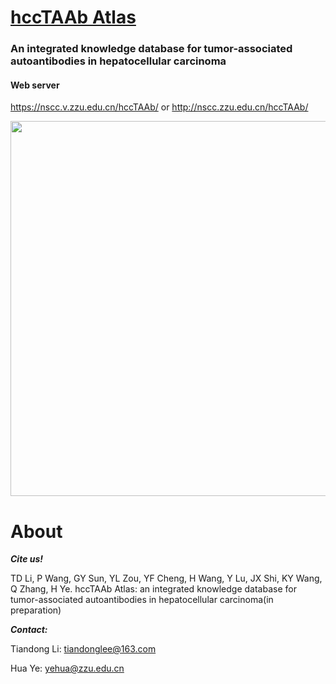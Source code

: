 <h1><a href="http://nscc.zzu.edu.cn/hccTAAb/">hccTAAb Atlas </a></h1>

### An integrated knowledge database for tumor-associated autoantibodies in hepatocellular carcinoma
#### Web server

https://nscc.v.zzu.edu.cn/hccTAAb/ or http://nscc.zzu.edu.cn/hccTAAb/

<img src="https://github.com/tiandongli/hccTAAb/blob/main/www/0_flow%20diagram.png" style='width: 600px; height: auto;'>

<h1>About</h1>

***Cite us!***

TD Li, P Wang, GY Sun, YL Zou, YF Cheng, H Wang, Y Lu, JX Shi, KY Wang, Q Zhang, H Ye. hccTAAb Atlas: an integrated knowledge database for tumor-associated autoantibodies in hepatocellular carcinoma(in preparation)

***Contact:***

Tiandong Li: tiandonglee@163.com

Hua Ye: yehua@zzu.edu.cn

